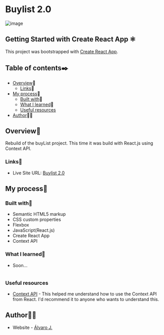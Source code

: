 # Buylist 2.0

![image](https://user-images.githubusercontent.com/86482525/152168698-de06239b-435a-44e2-8b86-9c4420069fc9.png)

## Getting Started with Create React App ⚛

This project was bootstrapped with [Create React App](https://github.com/facebook/create-react-app).

## Table of contents✒️

- [Overview](#overview)🎯
  - [Links](#links)🔗
- [My process](#my-process)🧩
  - [Built with](#built-with)🔨
  - [What I learned](#what-i-learned)📝
  - [Useful resources](#useful-resources)
- [Author](#author)🙋🏻

## Overview🎯

Rebuild of the buyList project. This time it was build with React.js using Context API.

### Links🔗

- Live Site URL: [Buylist 2.0](https://buylist-2-0.vercel.app/)

## My process🧩

### Built with🔨

- Semantic HTML5 markup
- CSS custom properties
- Flexbox
- JavaScript(React.js)
- Create React App
- Context API

### What I learned📝

- Soon...
```js

```
### Useful resources

- [Context API](https://www.youtube.com/watch?v=35lXWvCuM8o) - This helped me understand how to use the Context API from React. I'd recommend it to anyone who wants to understand this.

## Author🙋🏻

- Website - [Álvaro J.](https://www.github.com/alvaro-j/)
